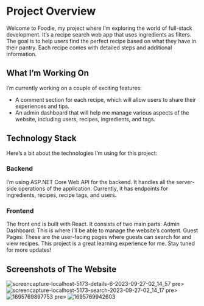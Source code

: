 # Project Overview
Welcome to Foodie, my project where I’m exploring the world of full-stack development. It’s a recipe search web app that uses ingredients as filters. The goal is to help users find the perfect recipe based on what they have in their pantry. Each recipe comes with detailed steps and additional information.

## What I’m Working On
I’m currently working on a couple of exciting features:

- A comment section for each recipe, which will allow users to share their experiences and tips.
- An admin dashboard that will help me manage various aspects of the website, including users, recipes, ingredients, and tags.
## Technology Stack
Here’s a bit about the technologies I’m using for this project:
### Backend
I’m using ASP.NET Core Web API for the backend. It handles all the server-side operations of the application. Currently, it has endpoints for ingredients, recipes, recipe tags, and users.
### Frontend
The front end is built with React. It consists of two main parts:
Admin Dashboard: This is where I’ll be able to manage the website’s content.
Guest Pages: These are the user-facing pages where guests can search for and view recipes.
This project is a great learning experience for me. Stay tuned for more updates!




## Screenshots of The Website
![screencapture-localhost-5173-details-6-2023-09-27-02_14_57](https://github.com/yumitdemir/Foodie/assets/108368506/16ab797b-4b97-4c61-b482-83f335e2722d)
pre>                               </pre>
![screencapture-localhost-5173-search-2023-09-27-02_14_17](https://github.com/yumitdemir/Foodie/assets/108368506/cc43b5f3-f864-4a7a-bde5-7149ac319b29)
pre>                               </pre>
![1695769897753](https://github.com/yumitdemir/Foodie/assets/108368506/f82ebaa1-6899-4566-9860-6c51db54ec8f)
pre>                               </pre>
![1695769942603](https://github.com/yumitdemir/Foodie/assets/108368506/8fccb447-0168-4312-ba01-57363c7ebdeb)
